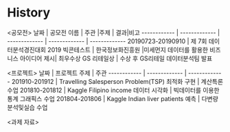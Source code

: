 # History

<공모전>
날짜 | 공모전 이름 | 주관 |주제 | 결과|비고
------------ | ------------- | ------------- | ------------- | ------------- 
20190723-20190910 | 제 7회 데이터분석경진대회 2019 빅콘테스트 | 한국정보화진흥원 |미세먼지 데이터를 활용한 비즈니스 아이디어 제시| 최우수상 GS 리테일상 | 수상 후 GS리테일 데이터분석팀 발표


<프로젝트>
날짜 | 프로젝트 주제 | 주관
------------ | ------------- | ------------- 
201910-201912 | Travelling Salesperson Problem(TSP) 최적화 구현 | 계산특론 수업
201810-201812 | Kaggle Filipino income 데이터 시각화 | 빅데이터를 이용한 통계 그래픽스 수업
201804-201806 | Kaggle Indian liver patients 예측 | 다변량분석및실습 수업


<과제 자료>
